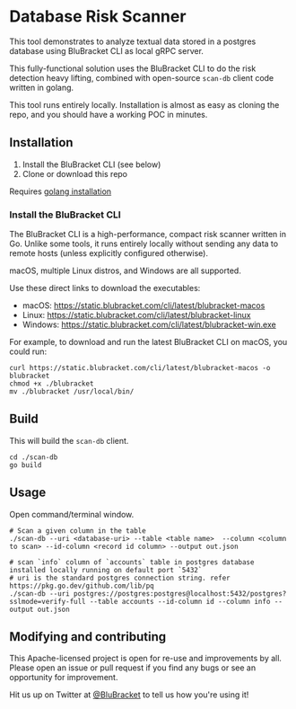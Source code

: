 # Database Risk Scanner

This tool demonstrates to analyze textual data stored in a postgres database using BluBracket CLI as local gRPC server. 

This fully-functional solution uses the BluBracket CLI to do the risk detection heavy lifting,
combined with open-source `scan-db` client code written in golang.

This tool runs entirely locally. Installation is almost as easy as cloning the repo,
and you should have a working POC in minutes.

## Installation

1. Install the BluBracket CLI (see below)
2. Clone or download this repo

Requires [golang installation](https://go.dev/doc/install)

### Install the BluBracket CLI

The BluBracket CLI is a high-performance, compact risk scanner written in Go.
Unlike some tools, it runs entirely locally without sending any data to remote hosts
(unless explicitly configured otherwise).

macOS, multiple Linux distros, and Windows are all supported.

Use these direct links to download the executables:

- macOS: https://static.blubracket.com/cli/latest/blubracket-macos
- Linux: https://static.blubracket.com/cli/latest/blubracket-linux
- Windows: https://static.blubracket.com/cli/latest/blubracket-win.exe

For example, to download and run the latest BluBracket CLI on macOS, you could run:

```
curl https://static.blubracket.com/cli/latest/blubracket-macos -o blubracket
chmod +x ./blubracket
mv ./blubracket /usr/local/bin/
```

## Build

This will build the `scan-db` client.

```
cd ./scan-db
go build
```

## Usage
Open command/terminal window. 


```
# Scan a given column in the table 
./scan-db --uri <database-uri> --table <table name>  --column <column to scan> --id-column <record id column> --output out.json

# scan `info` column of `accounts` table in postgres database installed locally running on default port `5432`
# uri is the standard postgres connection string. refer https://pkg.go.dev/github.com/lib/pq
./scan-db --uri postgres://postgres:postgres@localhost:5432/postgres?sslmode=verify-full --table accounts --id-column id --column info --output out.json

```


## Modifying and contributing

This Apache-licensed project is open for re-use and improvements by all.
Please open an issue or pull request if you find any bugs or see an opportunity for improvement.

Hit us up on Twitter at [@BluBracket](https://twitter.com/blubracket) to tell us how you're using it!
